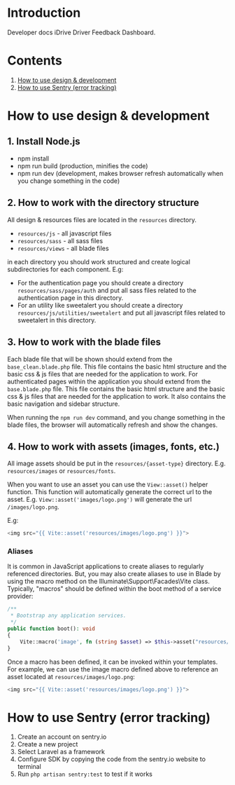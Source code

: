 # Introduction
Developer docs iDrive Driver Feedback Dashboard.

# Contents
1. [How to use design & development](#how-to-use-design--development)
2. [How to use Sentry (error tracking)](#how-to-use-sentry-error-tracking)

# How to use design & development
## 1. Install Node.js 
- npm install 
- npm run build (production, minifies the code)
- npm run dev (development, makes browser refresh automatically when you change something in the code)

## 2. How to work with the directory structure
All design & resources files are located in the `resources` directory.
- `resources/js` - all javascript files
- `resources/sass` - all sass files
- `resources/views` - all blade files


in each directory you should work structured and create logical subdirectories for each component.
E.g:
- For the authentication page you should create a directory `resources/sass/pages/auth` and put all sass files related to the authentication page in this directory.
- For an utility like sweetalert you should create a directory `resources/js/utilities/sweetalert` and put all javascript files related to sweetalert in this directory.

## 3. How to work with the blade files
Each blade file that will be shown should extend from the `base_clean.blade.php` file. This file contains the basic html structure and the basic css & js files that are needed for the application to work.
For authenticated pages within the application you should extend from the `base.blade.php` file. This file contains the basic html structure and the basic css & js files that are needed for the application to work. It also contains the basic navigation and sidebar structure.

When running the `npm run dev` command, and you change something in the blade files, the browser will automatically refresh and show the changes.

## 4. How to work with assets (images, fonts, etc.)
All image assets should be put in the `resources/{asset-type}` directory. E.g. `resources/images` or `resources/fonts`.

When you want to use an asset you can use the `View::asset()` helper function. This function will automatically generate the correct url to the asset. E.g. `View::asset('images/logo.png')` will generate the url `/images/logo.png`. 

E.g: 
```php
<img src="{{ Vite::asset('resources/images/logo.png') }}">
```

### Aliases
It is common in JavaScript applications to create aliases to regularly referenced directories. But, you may also create aliases to use in Blade by using the macro method on the Illuminate\Support\Facades\Vite class. Typically, "macros" should be defined within the boot method of a service provider:
```php
/**
 * Bootstrap any application services.
 */
public function boot(): void
{
    Vite::macro('image', fn (string $asset) => $this->asset("resources/images/{$asset}"));
}
```

Once a macro has been defined, it can be invoked within your templates. For example, we can use the image macro defined above to reference an asset located at `resources/images/logo.png`:
```php
<img src="{{ Vite::asset('resources/images/logo.png') }}">
```


# How to use Sentry (error tracking)
1. Create an account on sentry.io
2. Create a new project
3. Select Laravel as a framework
4. Configure SDK by copying the code from the sentry.io website to terminal
5. Run `php artisan sentry:test` to test if it works
